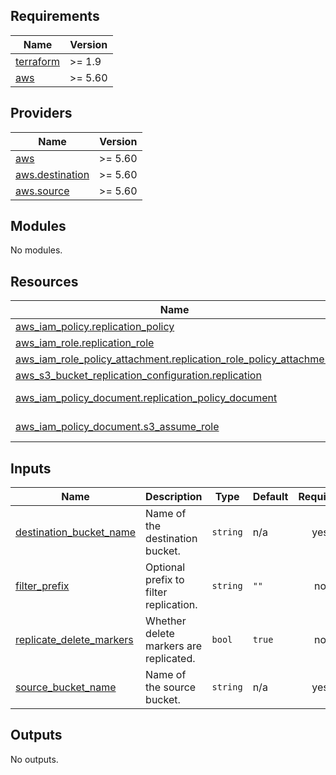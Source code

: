 <!-- BEGIN_TF_DOCS -->
## Requirements

| Name | Version |
|------|---------|
| <a name="requirement_terraform"></a> [terraform](#requirement\_terraform) | >= 1.9 |
| <a name="requirement_aws"></a> [aws](#requirement\_aws) | >= 5.60 |

## Providers

| Name | Version |
|------|---------|
| <a name="provider_aws"></a> [aws](#provider\_aws) | >= 5.60 |
| <a name="provider_aws.destination"></a> [aws.destination](#provider\_aws.destination) | >= 5.60 |
| <a name="provider_aws.source"></a> [aws.source](#provider\_aws.source) | >= 5.60 |

## Modules

No modules.

## Resources

| Name | Type |
|------|------|
| [aws_iam_policy.replication_policy](https://registry.terraform.io/providers/hashicorp/aws/latest/docs/resources/iam_policy) | resource |
| [aws_iam_role.replication_role](https://registry.terraform.io/providers/hashicorp/aws/latest/docs/resources/iam_role) | resource |
| [aws_iam_role_policy_attachment.replication_role_policy_attachment](https://registry.terraform.io/providers/hashicorp/aws/latest/docs/resources/iam_role_policy_attachment) | resource |
| [aws_s3_bucket_replication_configuration.replication](https://registry.terraform.io/providers/hashicorp/aws/latest/docs/resources/s3_bucket_replication_configuration) | resource |
| [aws_iam_policy_document.replication_policy_document](https://registry.terraform.io/providers/hashicorp/aws/latest/docs/data-sources/iam_policy_document) | data source |
| [aws_iam_policy_document.s3_assume_role](https://registry.terraform.io/providers/hashicorp/aws/latest/docs/data-sources/iam_policy_document) | data source |

## Inputs

| Name | Description | Type | Default | Required |
|------|-------------|------|---------|:--------:|
| <a name="input_destination_bucket_name"></a> [destination\_bucket\_name](#input\_destination\_bucket\_name) | Name of the destination bucket. | `string` | n/a | yes |
| <a name="input_filter_prefix"></a> [filter\_prefix](#input\_filter\_prefix) | Optional prefix to filter replication. | `string` | `""` | no |
| <a name="input_replicate_delete_markers"></a> [replicate\_delete\_markers](#input\_replicate\_delete\_markers) | Whether delete markers are replicated. | `bool` | `true` | no |
| <a name="input_source_bucket_name"></a> [source\_bucket\_name](#input\_source\_bucket\_name) | Name of the source bucket. | `string` | n/a | yes |

## Outputs

No outputs.
<!-- END_TF_DOCS -->